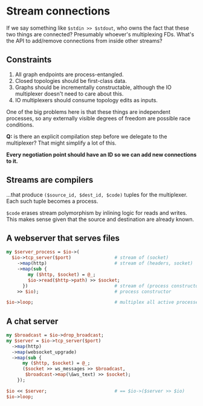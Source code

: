 # Stream connections
If we say something like `$stdin >> $stdout`, who owns the fact that these two
things are connected? Presumably whoever's multiplexing FDs. What's the API to
add/remove connections from inside other streams?


## Constraints
1. All graph endpoints are process-entangled.
2. Closed topologies should be first-class data.
3. Graphs should be incrementally constructable, although the IO multiplexer
   doesn't need to care about this.
4. IO multiplexers should consume topology edits as inputs.

One of the big problems here is that these things are independent processes, so
any externally visible degrees of freedom are possible race conditions.

**Q:** is there an explicit compilation step before we delegate to the
multiplexer? That might simplify a lot of this.

**Every negotiation point should have an ID so we can add new connections to
it.**


## Streams are compilers
...that produce `($source_id, $dest_id, $code)` tuples for the multiplexer. Each
such tuple becomes a process.

`$code` erases stream polymorphism by inlining logic for reads and writes. This
makes sense given that the source and destination are already known.


## A webserver that serves files
```pl
my $server_process = $io->(
  $io->tcp_server($port)                # stream of (socket)
    ->map(http)                         # stream of (headers, socket)
    ->map(sub {
        my ($http, $socket) = @_;
        $io->read($http->path) >> $socket;
      })                                # stream of (process constructor)
    >> $io);                            # process constructor

$io->loop;                              # multiplex all active processes
```


## A chat server
```pl
my $broadcast = $io->drop_broadcast;
my $server = $io->tcp_server($port)
  ->map(http)
  ->map(websocket_upgrade)
  ->map(sub {
      my ($http, $socket) = @_;
      ($socket >> ws_messages >> $broadcast,
       $broadcast->map(\&ws_text) >> $socket);
    });

$io << $server;                         # == $io->($server >> $io)
$io->loop;
```
